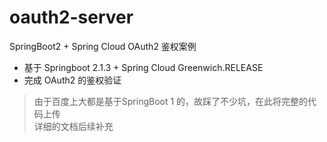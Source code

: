 # oauth2-server

SpringBoot2 + Spring Cloud OAuth2 鉴权案例

- 基于 Springboot 2.1.3 + Spring Cloud Greenwich.RELEASE
- 完成 OAuth2 的鉴权验证

> 由于百度上大都是基于SpringBoot 1 的，故踩了不少坑，在此将完整的代码上传  
> 详细的文档后续补充
